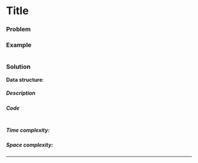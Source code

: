 # Title
### Problem

### Example
```
```
### Solution
**Data structure**: 
##### Description

##### Code
```node

```
##### Time complexity: 

##### Space complexity: 


---